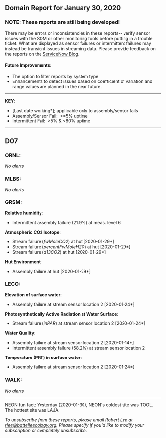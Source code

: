## Domain Report for January 30, 2020


### NOTE: These reports are still being developed!
There may be errors or inconsistencies in these reports-- verify sensor issues with the SOM or other monitoring tools before putting in a trouble ticket. What are displayed as sensor failures or intermittent failures may instead be transient issues in streaming data.
Please provide feedback on the reports on the [ServiceNow Blog](https://neon.service-now.com/community?id=community_blog&sys_id=9b4fbe8adbed734017ecf9041d9619be).

#### Future Improvements: 
 - The option to filter reports by system type 
 - Enhancements to detect issues based on coefficient of variation and range values are planned in the near future.

***

**KEY**:

 - [Last date working*]; applicable only to assembly/sensor fails
 - Assembly/Sensor Fail:&nbsp;&nbsp;<=5% uptime
 - Intermittent Fail:&nbsp;&nbsp;>5% & <80% uptime

***
## D07

### ORNL:

_No alerts_

### MLBS:

_No alerts_

### GRSM:

**Relative humidity**:
 - Intermittent assembly failure (21.9%) at meas. level 6

**Atmospheric CO2 Isotope**:
 - Stream failure (_fwMoleCO2_) at hut [2020-01-29*]
 - Stream failure (_percentFwMoleH2O_) at hut [2020-01-29*]
 - Stream failure (_d13CO2_) at hut [2020-01-29*]

**Hut Environment**:
 - Assembly failure at hut [2020-01-29*]

### LECO:

**Elevation of surface water**:
 - Assembly failure at stream sensor location 2 [2020-01-24*]

**Photosynthetically Active Radiation at Water Surface**:
 - Stream failure (_inPAR_) at stream sensor location 2 [2020-01-24*]

**Water Quality**:
 - Assembly failure at stream sensor location 2 [2020-01-14*]
 - Intermittent assembly failure (58.2%) at stream sensor location 2

**Temperature (PRT) in surface water**:
 - Assembly failure at stream sensor location 2 [2020-01-24*]

### WALK:

_No alerts_

***
NEON fun fact: Yesterday (2020-01-30), NEON's coldest site was TOOL. The hottest site was LAJA.

_To unsubscribe from these reports, please email Robert Lee at rlee@battelleecology.org. Please specify if you'd like to modify your subscription or completely unsubscribe._
